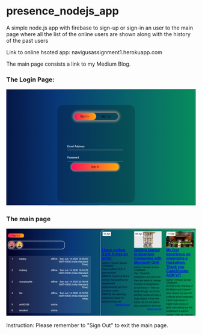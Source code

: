 # presence_nodejs_app
A simple node.js app with firebase to sign-up or sign-in an user to the main page where all the list of the online users are shown along with the history of the past users

Link to online hsoted app: navigusassignment1.herokuapp.com

The main page consists a link to my Medium Blog.

### The Login Page: 
![Login Page](login_page.png)

### The main page
![Main Page](main_page.png)

Instruction: Please remember to "Sign Out" to exit the main page.
